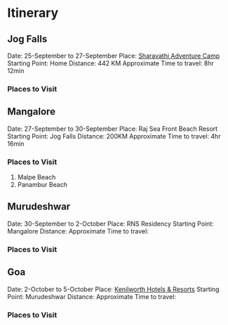 # Itinerary
## Jog Falls
Date: 25-September to 27-September
Place: [Sharavathi Adventure Camp](https://goo.gl/maps/DeVbccE9H2pWxbiD7)
Starting Point: Home
Distance: 442 KM
Approximate Time to travel: 8hr 12min
### Places to Visit

## Mangalore
Date: 27-September to 30-September
Place: Raj Sea Front Beach Resort
Starting Point: Jog Falls
Distance: 200KM
Approximate Time to travel: 4hr 16min
### Places to Visit
1. Malpe Beach
2. Panambur Beach

## Murudeshwar
Date: 30-September to 2-October
Place: RNS Residency
Starting Point: Mangalore
Distance: 
Approximate Time to travel:
### Places to Visit

## Goa
Date: 2-October to 5-October
Place: [Kenilworth Hotels & Resorts](https://goo.gl/maps/j1X88vaCZYS8pD3r7)
Starting Point: Murudeshwar
Distance: 
Approximate Time to travel:
### Places to Visit